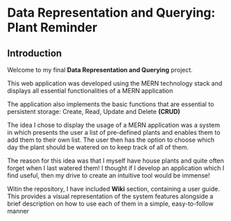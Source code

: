 # Data Representation and Querying: Plant Reminder

## Introduction

Welcome to my final **Data Representation and Querying** project. 

This web application was developed using the MERN technology stack and displays all essential functionalities of a MERN application

The application also implements the basic functions that are essential to persistent storage: Create, Read, Update and Delete **(CRUD)**

The idea I chose to display the usage of a MERN application was a system in which presents the user a list of pre-defined plants and enables them to add them to their own list.
The user then has the option to choose which day the plant should be watered on to keep track of all of them.

The reason for this idea was that I myself have house plants and quite often forget when I last watered them! I thought if I develop an application which I find useful, 
then my drive to create an intuitive tool would be immense!

Witin the repository, I have included **Wiki** section, containing a user guide. This provides a visual representation of the system features alongside a brief description on how to
use each of them in a simple, easy-to-follow manner

